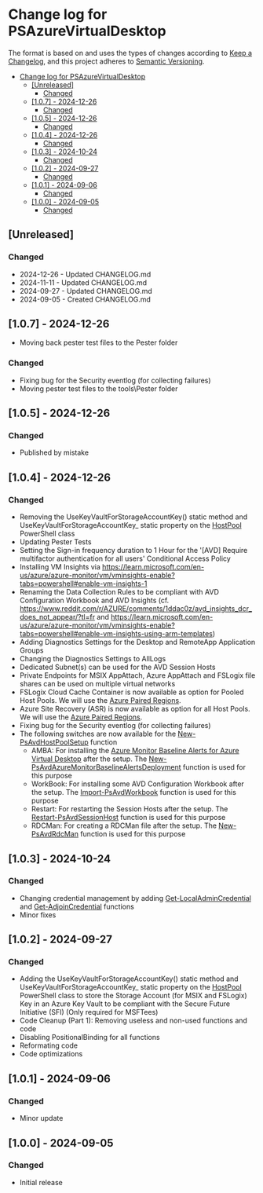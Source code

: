 # Change log for PSAzureVirtualDesktop

The format is based on and uses the types of changes according to [Keep a Changelog](https://keepachangelog.com/en/1.0.0/),
and this project adheres to [Semantic Versioning](https://semver.org/spec/v2.0.0.html).

- [Change log for PSAzureVirtualDesktop](#change-log-for-psazurevirtualdesktop)
  - [\[Unreleased\]](#unreleased)
    - [Changed](#changed)
  - [\[1.0.7\] - 2024-12-26](#107---2024-12-26)
    - [Changed](#changed-1)
  - [\[1.0.5\] - 2024-12-26](#105---2024-12-26)
    - [Changed](#changed-2)
  - [\[1.0.4\] - 2024-12-26](#104---2024-12-26)
    - [Changed](#changed-3)
  - [\[1.0.3\] - 2024-10-24](#103---2024-10-24)
    - [Changed](#changed-4)
  - [\[1.0.2\] - 2024-09-27](#102---2024-09-27)
    - [Changed](#changed-5)
  - [\[1.0.1\] - 2024-09-06](#101---2024-09-06)
    - [Changed](#changed-6)
  - [\[1.0.0\] - 2024-09-05](#100---2024-09-05)
    - [Changed](#changed-7)

## [Unreleased]

### Changed

- 2024-12-26 - Updated CHANGELOG.md
- 2024-11-11 - Updated CHANGELOG.md
- 2024-09-27 - Updated CHANGELOG.md
- 2024-09-05 - Created CHANGELOG.md

## [1.0.7] - 2024-12-26

- Moving back pester test files to the Pester folder

### Changed

- Fixing bug for the Security eventlog (for collecting failures)
- Moving pester test files to the tools\Pester folder

## [1.0.5] - 2024-12-26

### Changed

- Published by mistake

## [1.0.4] - 2024-12-26

### Changed

- Removing the UseKeyVaultForStorageAccountKey() static method and UseKeyVaultForStorageAccountKey_ static property on the [HostPool](https://github.com/lavanack/PSAzureVirtualDesktop/wiki/HostPool-PowerShell-Classes#hostpool-powershell-class-base-class) PowerShell class
- Updating Pester Tests
- Setting the Sign-in frequency duration to 1 Hour for the '[AVD] Require multifactor authentication for all users' Conditional Access Policy
- Installing VM Insights via <https://learn.microsoft.com/en-us/azure/azure-monitor/vm/vminsights-enable?tabs=powershell#enable-vm-insights-1>
- Renaming the Data Collection Rules to be compliant with AVD Configuration Workbook and AVD Insights (cf. <https://www.reddit.com/r/AZURE/comments/1ddac0z/avd_insights_dcr_does_not_appear/?tl=fr> and <https://learn.microsoft.com/en-us/azure/azure-monitor/vm/vminsights-enable?tabs=powershell#enable-vm-insights-using-arm-templates>)
- Adding Diagnostics Settings for the Desktop and RemoteApp Application Groups
- Changing the Diagnostics Settings to AllLogs
- Dedicated Subnet(s) can be used for the AVD Session Hosts
- Private Endpoints for MSIX AppAttach, Azure AppAttach and FSLogix file shares can be used on multiple virtual networks
- FSLogix Cloud Cache Container is now available as option for Pooled Host Pools. We will use the [Azure Paired Regions](https://learn.microsoft.com/en-us/azure/reliability/cross-region-replication-azure#azure-paired-regions).
- Azure Site Recovery (ASR) is now available as option for all Host Pools. We will use the [Azure Paired Regions](https://learn.microsoft.com/en-us/azure/reliability/cross-region-replication-azure#azure-paired-regions).
- Fixing bug for the Security eventlog (for collecting failures)
- The following switches are now available for the [New-PsAvdHostPoolSetup](https://github.com/lavanack/PSAzureVirtualDesktop/wiki/New-PsAvdHostPoolSetup) function
  - AMBA: For installing the [Azure Monitor Baseline Alerts for Azure Virtual Desktop](https://azure.github.io/azure-monitor-baseline-alerts/patterns/specialized/avd/)  after the setup. The [New-PsAvdAzureMonitorBaselineAlertsDeployment](https://github.com/lavanack/PSAzureVirtualDesktop/wiki/New-PsAvdAzureMonitorBaselineAlertsDeployment) function is used for this purpose
  - WorkBook: For installing some AVD Configuration Workbook after the setup. The [Import-PsAvdWorkbook](https://github.com/lavanack/PSAzureVirtualDesktop/wiki/Import-PsAvdWorkbook) function is used for this purpose
  - Restart: For restarting the Session Hosts after the setup. The [Restart-PsAvdSessionHost](https://github.com/lavanack/PSAzureVirtualDesktop/wiki/Restart-PsAvdSessionHost) function is used for this purpose
  - RDCMan: For creating a RDCMan file after the setup. The [New-PsAvdRdcMan](https://github.com/lavanack/PSAzureVirtualDesktop/wiki/New-PsAvdRdcMan) function is used for this purpose

## [1.0.3] - 2024-10-24

### Changed

- Changing credential management by adding [Get-LocalAdminCredential](https://github.com/lavanack/PSAzureVirtualDesktop/wiki/Get-LocalAdminCredential) and [Get-AdjoinCredential](https://github.com/lavanack/PSAzureVirtualDesktop/wiki/Get-AdjoinCredential) functions
- Minor fixes
  
## [1.0.2] - 2024-09-27

### Changed

- Adding the UseKeyVaultForStorageAccountKey() static method and UseKeyVaultForStorageAccountKey_ static property on the [HostPool](https://github.com/lavanack/PSAzureVirtualDesktop/wiki/HostPool-PowerShell-Classes#hostpool-powershell-class-base-class) PowerShell class to store the Storage Account (for MSIX and FSLogix) Key in an Azure Key Vault to be compliant with the Secure Future Initiative (SFI) (Only required for MSFTees)
- Code Cleanup (Part 1): Removing useless and non-used functions and code
- Disabling PositionalBinding for all functions
- Reformating code
- Code optimizations

## [1.0.1] - 2024-09-06

### Changed

- Minor update
  
## [1.0.0] - 2024-09-05

### Changed

- Initial release
